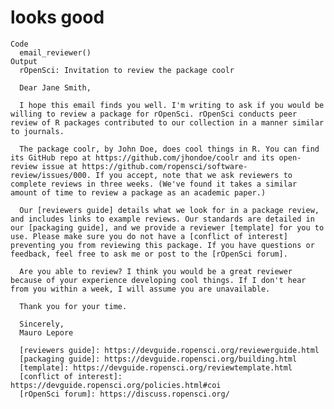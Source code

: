 # looks good

    Code
      email_reviewer()
    Output
      rOpenSci: Invitation to review the package coolr
      
      Dear Jane Smith,
      
      I hope this email finds you well. I'm writing to ask if you would be willing to review a package for rOpenSci. rOpenSci conducts peer review of R packages contributed to our collection in a manner similar to journals.
      
      The package coolr, by John Doe, does cool things in R. You can find its GitHub repo at https://github.com/jhondoe/coolr and its open-review issue at https://github.com/ropensci/software-review/issues/000. If you accept, note that we ask reviewers to complete reviews in three weeks. (We've found it takes a similar amount of time to review a package as an academic paper.)
      
      Our [reviewers guide] details what we look for in a package review, and includes links to example reviews. Our standards are detailed in our [packaging guide], and we provide a reviewer [template] for you to use. Please make sure you do not have a [conflict of interest] preventing you from reviewing this package. If you have questions or feedback, feel free to ask me or post to the [rOpenSci forum].
      
      Are you able to review? I think you would be a great reviewer because of your experience developing cool things. If I don't hear from you within a week, I will assume you are unavailable.
      
      Thank you for your time.
      
      Sincerely,
      Mauro Lepore
      
      [reviewers guide]: https://devguide.ropensci.org/reviewerguide.html
      [packaging guide]: https://devguide.ropensci.org/building.html
      [template]: https://devguide.ropensci.org/reviewtemplate.html
      [conflict of interest]: https://devguide.ropensci.org/policies.html#coi
      [rOpenSci forum]: https://discuss.ropensci.org/

